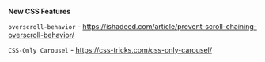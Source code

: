 **New CSS Features**

`overscroll-behavior` - https://ishadeed.com/article/prevent-scroll-chaining-overscroll-behavior/

`CSS-Only Carousel` - https://css-tricks.com/css-only-carousel/

